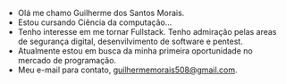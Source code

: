 - Olá me chamo Guilherme dos Santos Morais.
- Estou cursando Ciência da computação...
- Tenho interesse em me tornar Fullstack. Tenho admiração pelas areas de segurança digital, desenvilvimento de software e pentest. 
- Atualmente estou em busca da minha primeira oportunidade no mercado de programação.
- Meu e-mail para contato, guilhermemorais508@gmail.com.

